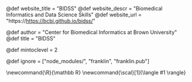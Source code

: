 <!--
Add here global page variables to use throughout your
website.
The website_* must be defined for the RSS to work
-->
@def website_title = "BIDSS"
@def website_descr = "Biomedical Informatics and Data Science Skills"
@def website_url   = "https://https://bcbi.github.io/bidss/"

@def author = "Center for Biomedical Informatics at Brown University"
@def title = "BIDSS"

@def mintoclevel = 2

<!--
Add here files or directories that should be ignored by Franklin, otherwise
these files might be copied and, if markdown, processed by Franklin which
you might not want. Indicate directories by ending the name with a `/`.
-->
@def ignore = ["node_modules/", "franklin", "franklin.pub"]

<!--
Add here global latex commands to use throughout your
pages. It can be math commands but does not need to be.
For instance:
* \newcommand{\phrase}{This is a long phrase to copy.}
-->
\newcommand{\R}{\mathbb R}
\newcommand{\scal}[1]{\langle #1 \rangle}
